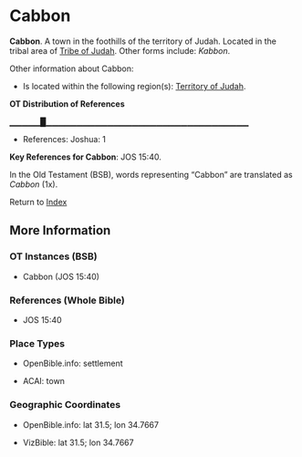 # Cabbon
**Cabbon**. 
A town in the foothills of the territory of Judah. 
Located in the tribal area of [Tribe of Judah](../../../groups/md/acai/Judah.md). 
Other forms include: 
*Kabbon*. 




Other information about Cabbon:


* Is located within the following region(s): 
[Territory of Judah](TerritoryOfJudah.md). 


**OT Distribution of References**

▁▁▁▁▁█▁▁▁▁▁▁▁▁▁▁▁▁▁▁▁▁▁▁▁▁▁▁▁▁▁▁▁▁▁▁▁▁▁
* References: Joshua: 1



**Key References for Cabbon**: 
JOS 15:40. 


In the Old Testament (BSB), words representing “Cabbon” are translated as 
*Cabbon* (1x). 




Return to [Index](00-Index.md)

## More Information

### OT Instances (BSB)

* Cabbon (JOS 15:40)



### References (Whole Bible)

* JOS 15:40


### Place Types

* OpenBible.info: settlement

* ACAI: town



### Geographic Coordinates

* OpenBible.info: lat 31.5; lon 34.7667

* VizBible: lat 31.5; lon 34.7667




